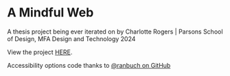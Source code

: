 # A Mindful Web

A thesis project being ever iterated on by Charlotte Rogers | Parsons School of Design, MFA Design and Technology 2024

View the project [HERE](https://charogerz.github.io/AMindfulWeb/).

Accessibility options code thanks to [@ranbuch on GitHub](https://ranbuch.github.io/accessibility/site/)